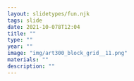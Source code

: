 ```yaml
---
layout: slidetypes/fun.njk
tags: slide
date: 2021-10-078T12:04
title: ""
type: ""
year: ""
image: "img/art300_block_grid__11.png"
materials: ""
description: ""
---
```

